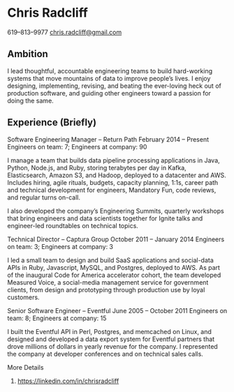 # Chris Radcliff
619–813–9977
chris.radcliff@gmail.com

## Ambition

I lead thoughtful, accountable engineering teams to build hard-working systems that move mountains of data to improve people’s lives. I enjoy designing, implementing, revising, and beating the ever-loving heck out of production software, and guiding other engineers toward a passion for doing the same. 

## Experience (Briefly)

Software Engineering Manager – Return Path
February 2014 – Present 
Engineers on team: 7; Engineers at company: 90

I manage a team that builds data pipeline processing applications in Java, Python, Node.js, and Ruby, storing terabytes per day in Kafka, Elasticsearch, Amazon S3, and Hadoop, deployed to a datacenter and AWS. Includes hiring, agile rituals, budgets, capacity planning, 1:1s, career path and technical development for engineers, Mandatory Fun, code reviews, and regular turns on-call.

I also developed the company’s Engineering Summits, quarterly workshops that bring engineers and data scientists together for Ignite talks and engineer-led roundtables on technical topics.

Technical Director – Captura Group
October 2011 – January 2014
Engineers on team: 3; Engineers at company: 3

I led a small team to design and build SaaS applications and social-data APIs in Ruby, Javascript, MySQL, and Postgres, deployed to AWS. As part of the inaugural Code for America accelerator cohort, the team developed Measured Voice, a social-media management service for government clients, from design and prototyping through production use by loyal customers. 

Senior Software Engineer – Eventful
June 2005 – October 2011
Engineers on team: 8; Engineers at company: 15

I built the Eventful API in Perl, Postgres, and memcached on Linux, and designed and developed a data export system for Eventful partners that drove millions of dollars in yearly revenue for the company. I represented the company at developer conferences and on technical sales calls.

More Details
1. https://linkedin.com/in/chrisradcliff